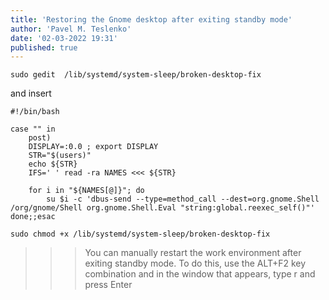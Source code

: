 ```yaml
---
title: 'Restoring the Gnome desktop after exiting standby mode'
author: 'Pavel M. Teslenko'
date: '02-03-2022 19:31'
published: true
---
```


	sudo gedit  /lib/systemd/system-sleep/broken-desktop-fix

and insert

	#!/bin/bash
 
	case "" in
  		post)
    	DISPLAY=:0.0 ; export DISPLAY
    	STR="$(users)"
    	echo ${STR}
    	IFS=' ' read -ra NAMES <<< ${STR}
 
     	for i in "${NAMES[@]}"; do
        	su $i -c 'dbus-send --type=method_call --dest=org.gnome.Shell /org/gnome/Shell org.gnome.Shell.Eval "string:global.reexec_self()"'
    done;;esac
  
	sudo chmod +x /lib/systemd/system-sleep/broken-desktop-fix
  
  
>>> You can manually restart the work environment after exiting standby mode. To do this, use the ALT+F2 key combination and in the window that appears, type r and press Enter
